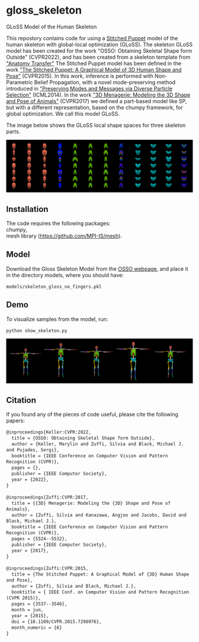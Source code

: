 # gloss_skeleton
GLoSS Model of the Human Skeleton

This repostory contains code for using a [Stitched Puppet](http://stitch.is.tue.mpg.de/) model of the human skeleton with global-local optimization (GLoSS).
The skeleton GLoSS model has been created for the work "OSSO: Obtaining Skeletal Shape form Outside" (CVPR2022), and has been created from a skeleton template from ["Anatomy Transfer"](https://www.cs.utah.edu/~ladislav/alihamadi13anatomy/alihamadi13anatomy.html)
The Stitched Puppet model has been defined in the work ["The Stitched Puppet: A Graphical Model of 3D Human Shape and Pose"](https://files.is.tue.mpg.de/black/papers/StitchCVPR2015.pdf) (CVPR2015). In this work, inference is performed with Non-Parametric Belief Propagation, with a novel mode-preserving method introduced in ["Preserving Modes and Messages via Diverse Particle Selection"](https://files.is.tue.mpg.de/black/papers/ICML2014.pdf) (ICML2014).
In the work ["3D Menagerie: Modeling the 3D Shape and Pose of Animals"](https://files.is.tue.mpg.de/black/papers/smal_cvpr_2017.pdf) (CVPR2017) we defined a part-based model like SP, but with a different representation, based on the chumpy framework, for global optimization. We call this model GLoSS.

The image below shows the GLoSS local shape spaces for three skeleton parts.

![teaser](./shape_space.png)

## Installation
The code requires the following packages:  
chumpy,  
mesh library (https://github.com/MPI-IS/mesh). 

## Model
Download the Gloss Skeleton Model from the [OSSO webpage](https://osso.is.tue.mpg.de/download.php), and place it in the directory models, where you should have:
```
models/skeleton_gloss_no_fingers.pkl
```

## Demo
To visualize samples from the model, run:
```
python show_skeleton.py
```
![samples](./samples_black.png)


## Citation

If you found any of the pieces of code useful, please cite the following papers:

```
@inproceedings{Keller:CVPR:2022,  
  title = {OSSO: Obtaining Skeletal Shape form Outside},  
  author = {Keller, Marylin and Zuffi, Silvia and Black, Michael J. and Pujades, Sergi},  
  booktitle = {IEEE Conference on Computer Vision and Pattern Recognition (CVPR)},  
  pages = {},  
  publisher = {IEEE Computer Society},  
  year = {2022},  
}

@inproceedings{Zuffi:CVPR:2017,  
  title = {{3D} Menagerie: Modeling the {3D} Shape and Pose of Animals},  
  author = {Zuffi, Silvia and Kanazawa, Angjoo and Jacobs, David and Black, Michael J.},  
  booktitle = {IEEE Conference on Computer Vision and Pattern Recognition (CVPR)},  
  pages = {5524--5532},  
  publisher = {IEEE Computer Society},  
  year = {2017},  
}

@inproceedings{Zuffi:CVPR:2015,
  title = {The Stitched Puppet: A Graphical Model of {3D} Human Shape and Pose},
  author = {Zuffi, Silvia and Black, Michael J.},
  booktitle = { IEEE Conf. on Computer Vision and Pattern Recognition (CVPR 2015)},
  pages = {3537--3546},
  month = jun,
  year = {2015},
  doi = {10.1109/CVPR.2015.7298976},
  month_numeric = {6}
}
```
